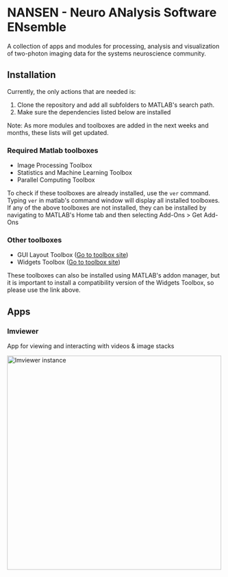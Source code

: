 # NANSEN - Neuro ANalysis Software ENsemble

A collection of apps and modules for processing, analysis and visualization of two-photon imaging data for the systems neuroscience community.


## Installation
Currently, the only actions that are needed is:
 1) Clone the repository and add all subfolders to MATLAB's search path. 
 2) Make sure the dependencies listed below are installed

Note: As more modules and toolboxes are added in the next weeks and months, these lists will get updated.

### Required Matlab toolboxes
 - Image Processing Toolbox
 - Statistics and Machine Learning Toolbox
 - Parallel Computing Toolbox

To check if these toolboxes are already installed, use the `ver` command. Typing `ver` in matlab's command window will display all installed toolboxes. If any of the above toolboxes are not installed, they can be installed by navigating to MATLAB's Home tab and then selecting Add-Ons > Get Add-Ons

### Other toolboxes
 - GUI Layout Toolbox ([Go to toolbox site](https://se.mathworks.com/matlabcentral/fileexchange/66235-widgets-toolbox-compatibility-support?s_tid=srchtitle))
 - Widgets Toolbox ([Go to toolbox site](https://se.mathworks.com/matlabcentral/fileexchange/66235-widgets-toolbox-compatibility-support?s_tid=srchtitle))

These toolboxes can also be installed using MATLAB's addon manager, but it is important to install a compatibility version of the Widgets Toolbox, so please use the link above.

## Apps

### Imviewer
App for viewing and interacting with videos & image stacks

<img src="https://ehennestad.github.io/images/imviewer.png" alt="Imviewer instance" width="500"/>
